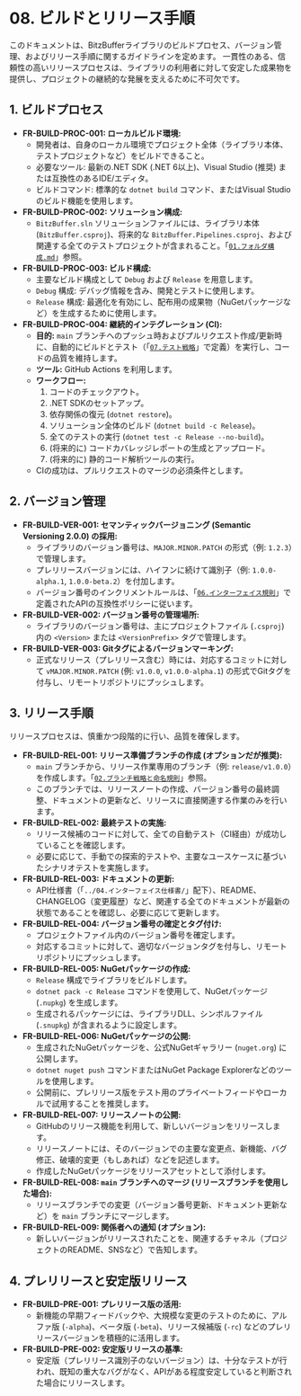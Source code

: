 # 08. ビルドとリリース手順

このドキュメントは、BitzBufferライブラリのビルドプロセス、バージョン管理、およびリリース手順に関するガイドラインを定めます。
一貫性のある、信頼性の高いリリースプロセスは、ライブラリの利用者に対して安定した成果物を提供し、プロジェクトの継続的な発展を支えるために不可欠です。

## 1. ビルドプロセス

- **FR-BUILD-PROC-001: ローカルビルド環境:**
  - 開発者は、自身のローカル環境でプロジェクト全体（ライブラリ本体、テストプロジェクトなど）をビルドできること。
  - 必要なツール: 最新の.NET SDK (.NET 6以上)、Visual Studio (推奨) または互換性のあるIDE/エディタ。
  - ビルドコマンド: 標準的な `dotnet build` コマンド、またはVisual Studioのビルド機能を使用します。
- **FR-BUILD-PROC-002: ソリューション構成:**
  - `BitzBuffer.sln` ソリューションファイルには、ライブラリ本体 (`BitzBuffer.csproj`)、将来的な `BitzBuffer.Pipelines.csproj`、および関連する全てのテストプロジェクトが含まれること。「[`01.フォルダ構成.md`](./01.フォルダ構成.md)」参照。
- **FR-BUILD-PROC-003: ビルド構成:**
  - 主要なビルド構成として `Debug` および `Release` を用意します。
  - `Debug` 構成: デバッグ情報を含み、開発とテストに使用します。
  - `Release` 構成: 最適化を有効にし、配布用の成果物（NuGetパッケージなど）を生成するために使用します。
- **FR-BUILD-PROC-004: 継続的インテグレーション (CI):**
  - **目的:** `main` ブランチへのプッシュ時およびプルリクエスト作成/更新時に、自動的にビルドとテスト（「[`07.テスト戦略`](./07.テスト戦略.md)」で定義）を実行し、コードの品質を維持します。
  - **ツール:** GitHub Actions を利用します。
  - **ワークフロー:**
    1.  コードのチェックアウト。
    2.  .NET SDKのセットアップ。
    3.  依存関係の復元 (`dotnet restore`)。
    4.  ソリューション全体のビルド (`dotnet build -c Release`)。
    5.  全てのテストの実行 (`dotnet test -c Release --no-build`)。
    6.  (将来的に) コードカバレッジレポートの生成とアップロード。
    7.  (将来的に) 静的コード解析ツールの実行。
  - CIの成功は、プルリクエストのマージの必須条件とします。

## 2. バージョン管理

- **FR-BUILD-VER-001: セマンティックバージョニング (Semantic Versioning 2.0.0) の採用:**
  - ライブラリのバージョン番号は、`MAJOR.MINOR.PATCH` の形式（例: `1.2.3`）で管理します。
  - プレリリースバージョンには、ハイフンに続けて識別子（例: `1.0.0-alpha.1`, `1.0.0-beta.2`）を付加します。
  - バージョン番号のインクリメントルールは、「[`06.インターフェイス規則`](./06.インターフェイス規則.md)」で定義されたAPIの互換性ポリシーに従います。
- **FR-BUILD-VER-002: バージョン番号の管理場所:**
  - ライブラリのバージョン番号は、主にプロジェクトファイル (`.csproj`) 内の `<Version>` または `<VersionPrefix>` タグで管理します。
- **FR-BUILD-VER-003: Gitタグによるバージョンマーキング:**
  - 正式なリリース（プレリリース含む）時には、対応するコミットに対して `vMAJOR.MINOR.PATCH` (例: `v1.0.0`, `v1.0.0-alpha.1`) の形式でGitタグを付与し、リモートリポジトリにプッシュします。

## 3. リリース手順

リリースプロセスは、慎重かつ段階的に行い、品質を確保します。

- **FR-BUILD-REL-001: リリース準備ブランチの作成 (オプションだが推奨):**
  - `main` ブランチから、リリース作業専用のブランチ（例: `release/v1.0.0`）を作成します。「[`02.ブランチ戦略と命名規則`](./02.ブランチ戦略と命名規則.md)」参照。
  - このブランチでは、リリースノートの作成、バージョン番号の最終調整、ドキュメントの更新など、リリースに直接関連する作業のみを行います。
- **FR-BUILD-REL-002: 最終テストの実施:**
  - リリース候補のコードに対して、全ての自動テスト（CI経由）が成功していることを確認します。
  - 必要に応じて、手動での探索的テストや、主要なユースケースに基づいたシナリオテストを実施します。
- **FR-BUILD-REL-003: ドキュメントの更新:**
  - API仕様書（「`../04.インターフェイス仕様書/`」配下）、README、CHANGELOG（変更履歴）など、関連する全てのドキュメントが最新の状態であることを確認し、必要に応じて更新します。
- **FR-BUILD-REL-004: バージョン番号の確定とタグ付け:**
  - プロジェクトファイル内のバージョン番号を確定します。
  - 対応するコミットに対して、適切なバージョンタグを付与し、リモートリポジトリにプッシュします。
- **FR-BUILD-REL-005: NuGetパッケージの作成:**
  - `Release` 構成でライブラリをビルドします。
  - `dotnet pack -c Release` コマンドを使用して、NuGetパッケージ (`.nupkg`) を生成します。
  - 生成されるパッケージには、ライブラリDLL、シンボルファイル (`.snupkg`) が含まれるように設定します。
- **FR-BUILD-REL-006: NuGetパッケージの公開:**
  - 生成されたNuGetパッケージを、公式NuGetギャラリー (`nuget.org`) に公開します。
  - `dotnet nuget push` コマンドまたはNuGet Package Explorerなどのツールを使用します。
  - 公開前に、プレリリース版をテスト用のプライベートフィードやローカルで試用することを推奨します。
- **FR-BUILD-REL-007: リリースノートの公開:**
  - GitHubのリリース機能を利用して、新しいバージョンをリリースします。
  - リリースノートには、そのバージョンでの主要な変更点、新機能、バグ修正、破壊的変更（もしあれば）などを記述します。
  - 作成したNuGetパッケージをリリースアセットとして添付します。
- **FR-BUILD-REL-008: `main` ブランチへのマージ (リリースブランチを使用した場合):**
  - リリースブランチでの変更（バージョン番号更新、ドキュメント更新など）を `main` ブランチにマージします。
- **FR-BUILD-REL-009: 関係者への通知 (オプション):**
  - 新しいバージョンがリリースされたことを、関連するチャネル（プロジェクトのREADME、SNSなど）で告知します。

## 4. プレリリースと安定版リリース

- **FR-BUILD-PRE-001: プレリリース版の活用:**
  - 新機能の早期フィードバックや、大規模な変更のテストのために、アルファ版 (`-alpha`)、ベータ版 (`-beta`)、リリース候補版 (`-rc`) などのプレリリースバージョンを積極的に活用します。
- **FR-BUILD-PRE-002: 安定版リリースの基準:**
  - 安定版（プレリリース識別子のないバージョン）は、十分なテストが行われ、既知の重大なバグがなく、APIがある程度安定していると判断された場合にリリースします。
